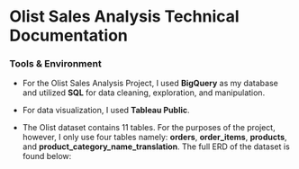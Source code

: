 # Olist Sales Analysis Technical Documentation

### Tools & Environment

* For the Olist Sales Analysis Project, I used **BigQuery** as my database and utilized **SQL**
for data cleaning, exploration, and manipulation.

* For data visualization, I used **Tableau Public**.

* The Olist dataset contains 11 tables. For the purposes of the project, however, I only use four
tables namely: **orders**, **order_items**, **products**, and **product_category_name_translation**. The full ERD of the dataset is found below:
